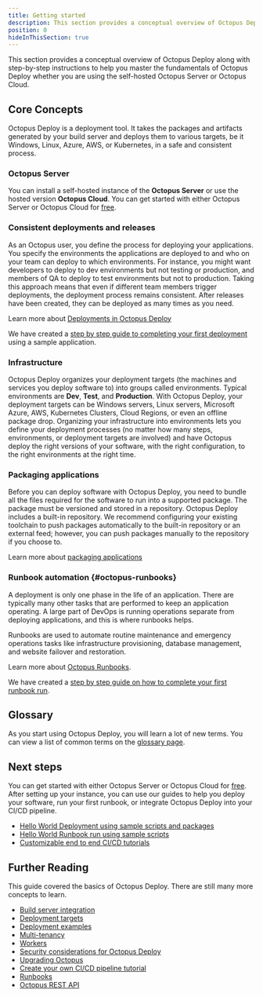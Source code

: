 ```yaml
---
title: Getting started
description: This section provides a conceptual overview of Octopus Deploy and provides step-by-step instructions to help you master Octopus Deploy's fundamentals, whether you are using the self-hosted Octopus Server or Octopus Cloud.
position: 0
hideInThisSection: true
---
```


This section provides a conceptual overview of Octopus Deploy along with step-by-step instructions to help you master the fundamentals of Octopus Deploy whether you are using the self-hosted Octopus Server or Octopus Cloud.  

## Core Concepts

Octopus Deploy is a deployment tool.  It takes the packages and artifacts generated by your build server and deploys them to various targets, be it Windows, Linux, Azure, AWS, or Kubernetes, in a safe and consistent process.

### Octopus Server

You can install a self-hosted instance of the **Octopus Server** or use the hosted version **Octopus Cloud**. You can get started with either Octopus Server or Octopus Cloud for [free](https://octopus.com/free).

### Consistent deployments and releases

As an Octopus user, you define the process for deploying your applications. You specify the environments the applications are deployed to and who on your team can deploy to which environments. For instance, you might want developers to deploy to dev environments but not testing or production, and members of QA to deploy to test environments but not to production. Taking this approach means that even if different team members trigger deployments, the deployment process remains consistent. After releases have been created, they can be deployed as many times as you need.

Learn more about [Deployments in Octopus Deploy](/docs/deployments/index.md)

We have created a [step by step guide to completing your first deployment](/docs/getting-started/first-deployment/index.md) using a sample application.  

### Infrastructure

Octopus Deploy organizes your deployment targets (the machines and services you deploy software to) into groups called environments. Typical environments are **Dev**, **Test**, and **Production**.  With Octopus Deploy, your deployment targets can be Windows servers, Linux servers, Microsoft Azure, AWS, Kubernetes Clusters, Cloud Regions, or even an offline package drop.  Organizing your infrastructure into environments lets you define your deployment processes (no matter how many steps, environments, or deployment targets are involved) and have Octopus deploy the right versions of your software, with the right configuration, to the right environments at the right time.

### Packaging applications

Before you can deploy software with Octopus Deploy, you need to bundle all the files required for the software to run into a supported package. The package must be versioned and stored in a repository. Octopus Deploy includes a built-in repository. We recommend configuring your existing toolchain to push packages automatically to the built-in repository or an external feed; however, you can push packages manually to the repository if you choose to. 

Learn more about [packaging applications](/docs/packaging-applications/index.md)

### Runbook automation {#octopus-runbooks}

A deployment is only one phase in the life of an application. There are typically many other tasks that are performed to keep an application operating. A large part of DevOps is running operations separate from deploying applications, and this is where runbooks helps.

Runbooks are used to automate routine maintenance and emergency operations tasks like infrastructure provisioning, database management, and website failover and restoration.

Learn more about [Octopus Runbooks](/docs/runbooks/index.md).

We have created a [step by step guide on how to complete your first runbook run](/docs/getting-started/first-runbook-run/index.md).

## Glossary

As you start using Octopus Deploy, you will learn a lot of new terms. You can view a list of common terms on the [glossary page](docs/getting-started/glossary.md).

## Next steps

You can get started with either Octopus Server or Octopus Cloud for [free](https://octopus.com/free).  After setting up your instance, you can use our guides to help you deploy your software, run your first runbook, or integrate Octopus Deploy into your CI/CD pipeline.

- [Hello World Deployment using sample scripts and packages](/docs/getting-started/first-deployment/index.md)
- [Hello World Runbook run using sample scripts](/docs/getting-started/first-runbook-run/index.md)
- [Customizable end to end CI/CD tutorials](https://octopus.com/docs/guides)

## Further Reading

This guide covered the basics of Octopus Deploy.  There are still many more concepts to learn.

- [Build server integration](/docs/packaging-applications/build-servers/index.md)
- [Deployment targets](/docs/infrastructure/deployment-targets/index.md)
- [Deployment examples](/docs/deployments/index.md)
- [Multi-tenancy](docs/deployments/patterns/multi-tenant-deployments/index.md)
- [Workers](/docs/infrastructure/workers/index.md)
- [Security considerations for Octopus Deploy](/docs/security/index.md)
- [Upgrading Octopus](/docs/administration/upgrading/index.md)
- [Create your own CI/CD pipeline tutorial](https://octopus.com/docs/guides)
- [Runbooks](/docs/runbooks/index.md)
- [Octopus REST API](/docs/octopus-rest-api/index.md)
